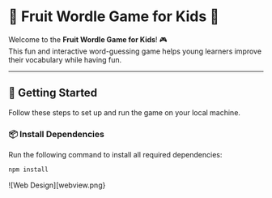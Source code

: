 # 🍎 Fruit Wordle Game for Kids 🍌

Welcome to the **Fruit Wordle Game for Kids**! 🎮  
This fun and interactive word-guessing game helps young learners improve their vocabulary while having fun.

---

## 🚀 Getting Started

Follow these steps to set up and run the game on your local machine.

### 📦 Install Dependencies
Run the following command to install all required dependencies:

```sh
npm install
```
![Web Design][webview.png}


